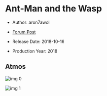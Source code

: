 # Ant-Man and the Wasp

* Author: aron7awol

* [Forum Post](https://www.avsforum.com/threads/bass-eq-for-filtered-movies.2995212/post-56899018)

* Release Date: 2018-10-16
* Production Year: 2018

## Atmos

![img 0](https://i.imgur.com/9pSG6mr.jpg)

![img 1](https://i.imgur.com/NEbsZV7.jpg)

